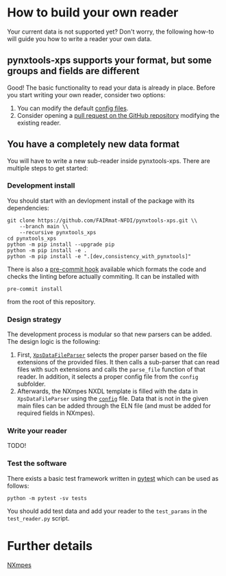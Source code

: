# How to build your own reader

Your current data is not supported yet? Don't worry, the following how-to will guide you how to write a reader your own data.

## pynxtools-xps supports your format, but some groups and fields are different

Good! The basic functionality to read your data is already in place. Before you start writing your own reader, consider two options:
1) You can modify the default [config files](https://github.com/FAIRmat-NFDI/pynxtools-xps/tree/main/pynxtools_xps/config).
2) Consider opening a [pull request on the GitHub repository](https://github.com/FAIRmat-NFDI/pynxtools-xps/pulls) modifying the existing reader.

## You have a completely new data format

You will have to write a new sub-reader inside pynxtools-xps. There are multiple steps to get started:

### Development install

You should start with an devlopment install of the package with its dependencies:

```shell
git clone https://github.com/FAIRmat-NFDI/pynxtools-xps.git \\
    --branch main \\
    --recursive pynxtools_xps
cd pynxtools_xps
python -m pip install --upgrade pip
python -m pip install -e .
python -m pip install -e ".[dev,consistency_with_pynxtools]"
```

There is also a [pre-commit hook](https://pre-commit.com/#intro) available
which formats the code and checks the linting before actually commiting.
It can be installed with
```shell
pre-commit install
```
from the root of this repository.

### Design strategy
The development process is modular so that new parsers can be added. The design logic is the following:
1. First, [`XpsDataFileParser`](https://github.com/FAIRmat-NFDI/pynxtools-xps/blob/main/pynxtools_xps/file_parser.py#L36) selects the proper parser based on the file extensions of the provided files. It then calls a sub-parser that can read files with such extensions and calls the `parse_file` function of that reader. In addition, it selects a proper config file from
the `config` subfolder.
2. Afterwards, the NXmpes NXDL template is filled with the data in `XpsDataFileParser` using the [`config`](https://github.com/FAIRmat-NFDI/pynxtools-xps/tree/main/pynxtools_xps/config) file. Data that is not in the given main files can be added through the ELN file (and must be added for required fields in NXmpes).

### Write your reader
TODO!

### Test the software
There exists a basic test framework written in [pytest](https://docs.pytest.org/en/stable/) which can be used as follows:
```shell
python -m pytest -sv tests
```
You should add test data and add your reader to the `test_params` in the `test_reader.py` script.

# Further details

[NXmpes](https://fairmat-nfdi.github.io/nexus_definitions/classes/contributed_definitions/NXmpes.html)

<!-- [NXxps](https://fairmat-nfdi.github.io/nexus_definitions/classes/contributed_definitions/NXxps.html) -->